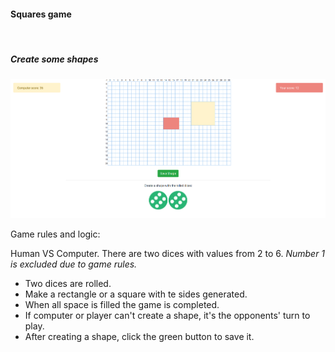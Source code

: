 <h4>Squares game</h4>
<br>
<h5>Create some shapes</h5>

![](screens/1.png)

<p>Game rules and logic:</p>
<p>
	Human VS Computer. There are two dices with values from 2 to 6. <i>Number 1 is excluded due to game rules.</i>

</p>
<ul>
	<li>Two dices are rolled.</li>
	<li>Make a rectangle or a square with te sides generated.</li>
	<li>When all space is filled the game is completed.</li>
	<li>If computer or player can't create a shape, it's the opponents' turn to play.</li>
	<li>After creating a shape, click the green button to save it.</li>
</ul>